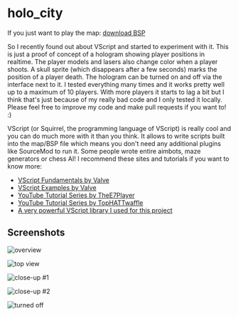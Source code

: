 # holo_city

If you just want to play the map: [download BSP](https://github.com/OfficialExtan/holo_city/raw/main/maps/holo_city.bsp)

So I recently found out about VScript and started to experiment with it. This is just a proof of concept of a hologram showing player positions in realtime.
The player models and lasers also change color when a player shoots. A skull sprite (which disappears after a few seconds) marks the position of a player death.
The hologram can be turned on and off via the interface next to it.
I tested everything many times and it works pretty well up to a maximum of 10 players.
With more players it starts to lag a bit but I think that's just because of my really bad code and I only tested it locally.
Please feel free to improve my code and make pull requests if you want to! :)

VScript (or Squirrel, the programming language of VScript) is really cool and you can do much more with it than you think.
It allows to write scripts built into the map/BSP file which means you don't need any additional plugins like SourceMod to run it.
Some people wrote entire aimbots, maze generators or chess AI!
I recommend these sites and tutorials if you want to know more:

- [VScript Fundamentals by Valve](https://developer.valvesoftware.com/wiki/VScript_Fundamentals)
- [VScript Examples by Valve](https://developer.valvesoftware.com/wiki/CS:GO_VScript_Examples)
- [YouTube Tutorial Series by TheE7Player](https://youtube.com/playlist?list=PLTsWR3-f6-rCamvtaQreqm7fyCJDMEQGO)
- [YouTube Tutorial Series by TopHATTwaffle](https://youtube.com/playlist?list=PL-454Fe3dQH1L38FnKkz_O1CqYx6sKaXk)
- [A very powerful VScript library I used for this project](https://github.com/samisalreadytaken/vs_library)

## Screenshots
![overview](https://i.imgur.com/ii0okW2.png)

![top view](https://i.imgur.com/0iWQqfT.png)

![close-up #1](https://i.imgur.com/pbvVrbF.png)

![close-up #2](https://i.imgur.com/mZuzf6J.png)

![turned off](https://i.imgur.com/KpHVRiq.png)
